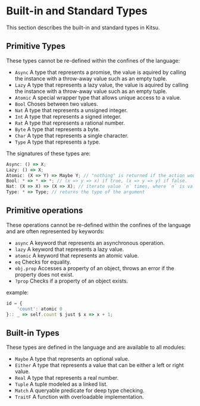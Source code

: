 # Built-in and Standard Types
This section describes the built-in and standard types in Kitsu.

## Primitive Types
These types cannot be re-defined within the confines of the language:
* `Async` A type that represents a promise, the value is aquired by calling the instance with a throw-away value such as an empty tuple.
* `Lazy` A type that represents a lazy value, the value is aquired by calling the instance with a throw-away value such as an empty tuple.
* `Atomic` A special wrapper type that allows unique access to a value.
* `Bool` Choses between two values.
* `Nat` A type that represents a unsigned integer.
* `Int` A type that represents a signed integer.
* `Rat` A type that represents a rational number.
* `Byte` A type that represents a byte.
* `Char` A type that represents a single character.
* `Type` A type that represents a type.

The signatures of these types are:
```js
Async: () => X;
Lazy: () => X;
Atomic: (X => Y) => Maybe Y; // "nothing" is returned if the action would result in a deadlock.
Bool: * => * => *; // (x => y => x) if true, (x => y => y) if false.
Nat: (X => X) => (X => X); // iterate value `n` times, where `n` is value represented by the Natural number.
Type: * => Type; // returns the type of the argument
```

## Primitive operations
These operations cannot be re-defined within the confines of the language and are often represented by keywords:
* `async` A keyword that represents an asynchronous operation.
* `lazy` A keyword that represents a lazy value.
* `atomic` A keyword that represents an atomic value.
* `eq` Checks for equality.
* `obj.prop` Accesses a property of an object, throws an error if the property does not exist.
* `?prop` Checks if a property of an object exists.

example:
```js
id = {
    'count': atomic 0
}:: _ => self.count $ just $ x => x + 1;
```

## Built-in Types
These types are defined in the language and are available to all modules:
* `Maybe` A type that represents an optional value.
* `Either` A type that represents a value that can be either a left or right value.
* `Real` A type that represents a real number.
* `Tuple` A tuple modeled as a linked list.
* `Match` A queryable predicate for deep type checking.
* `TraitF` A function with overloadable implementation.

